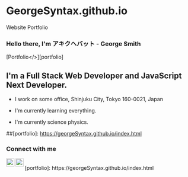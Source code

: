 # GeorgeSyntax.github.io
Website Portfolio 
### Hello there, I'm  アキクヘバット - George Smith 
[<a align="left">Portfolio</>][portfolio]
## I'm a Full Stack Web Developer and JavaScript Next Developer.

-  I work on some office, Shinjuku City, Tokyo 160-0021, Japan

-  I'm currently learning everything.

-  I'm currently science physics.

##[portfolio]: https://georgeSyntax.github.io/index.html

### Connect with me

[<img align="left" alt="George Smith | Facebook" width="22px" src="https://cdn.jsdelivr.net/npm/simple-icons@v3/icons/facebook.svg" />][facebook]

[<img align="left" alt="George Smith | Github" width="22px" src="https://cdn.jsdelivr.net/npm/simple-icons@v3/icons/github.svg" />][github]

<br/>
[portfolio]: https://georgeSyntax.github.io/index.html
  
[github]: https://github.com/georgeSyntax/

[facebook]: https://web.facebook.com/people/George-Smith/100082252668821/?refsrc=deprecated
